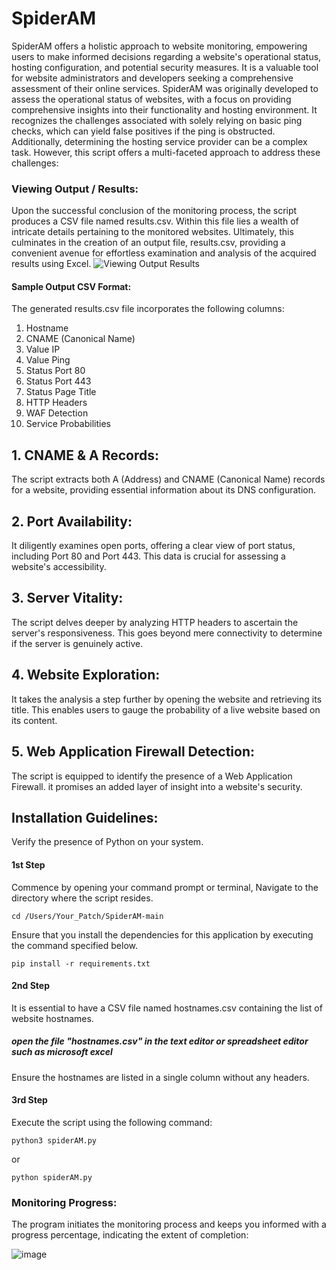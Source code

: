 # SpiderAM
SpiderAM offers a holistic approach to website monitoring, empowering users to make informed decisions regarding a website's operational status, hosting configuration, and potential security measures. It is a valuable tool for website administrators and developers seeking a comprehensive assessment of their online services.
SpiderAM was originally developed to assess the operational status of websites, with a focus on providing comprehensive insights into their functionality and hosting environment. It recognizes the challenges associated with solely relying on basic ping checks, which can yield false positives if the ping is obstructed. Additionally, determining the hosting service provider can be a complex task. However, this script offers a multi-faceted approach to address these challenges:

### Viewing Output / Results:
Upon the successful conclusion of the monitoring process, the script produces a CSV file named results.csv. Within this file lies a wealth of intricate details pertaining to the monitored websites. Ultimately, this culminates in the creation of an output file, results.csv, providing a convenient avenue for effortless examination and analysis of the acquired results using Excel.
![Viewing Output Results](https://github.com/cyberhelper007/SpiderAM/assets/150381883/2191022e-54e0-4d72-a393-ab9dae79081f)
#### Sample Output CSV Format:
The generated results.csv file incorporates the following columns:
1.	Hostname
2.	CNAME (Canonical Name)
3.	Value IP
4.	Value Ping
5.	Status Port 80
6.	Status Port 443
7.	Status Page Title
8.	HTTP Headers
9.	WAF Detection
10. Service Probabilities

## 1.	CNAME & A Records:
The script extracts both A (Address) and CNAME (Canonical Name) records for a website, providing essential information about its DNS configuration.

## 2. Port Availability: 
It diligently examines open ports, offering a clear view of port status, including Port 80 and Port 443. This data is crucial for assessing a website's accessibility.

## 3. Server Vitality:
The script delves deeper by analyzing HTTP headers to ascertain the server's responsiveness. This goes beyond mere connectivity to determine if the server is genuinely active.

## 4. Website Exploration: 
It takes the analysis a step further by opening the website and retrieving its title. This enables users to gauge the probability of a live website based on its content.

## 5. Web Application Firewall Detection:
The script is equipped to identify the presence of a Web Application Firewall. it promises an added layer of insight into a website's security.


## Installation Guidelines:
Verify the presence of Python on your system.

#### 1st Step

Commence by opening your command prompt or terminal, Navigate to the directory where the script resides. 
```
cd /Users/Your_Patch/SpiderAM-main
```

Ensure that you install the dependencies for this application by executing the command specified below.

```
pip install -r requirements.txt
```

#### 2nd Step
It is essential to have a CSV file named hostnames.csv containing the list of website hostnames.
##### open the file "hostnames.csv" in the text editor or spreadsheet editor such as microsoft excel
Ensure the hostnames are listed in a single column without any headers.


#### 3rd Step 
Execute the script using the following command:

```
python3 spiderAM.py 
```

or 

```
python spiderAM.py 
```

### Monitoring Progress:
The program initiates the monitoring process and keeps you informed with a progress percentage, indicating the extent of completion:

![image](https://github.com/cyberhelper007/SpiderAM/assets/150381883/43af1890-0d4f-4936-8be5-de422d2905e8)
